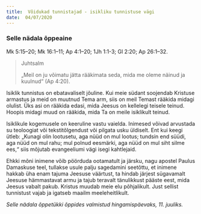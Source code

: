 ```yaml
---
title:  Võidukad tunnistajad - isikliku tunnistuse vägi
date:  04/07/2020
---
```


### Selle nädala õppeaine
Mk 5:15–20; Mk 16:1–11; Ap 4:1–20; 1Jh 1:1-3; Gl 2:20; Ap 26:1–32.

> <p>Juhtsalm</p>
> „Meil on ju võimatu jätta rääkimata seda, mida me oleme näinud ja kuulnud“ (Ap 4:20).

Isiklik tunnistus on ebatavaliselt jõuline. Kui meie südant soojendab Kristuse armastus ja meid on muutnud Tema arm, siis on meil Temast rääkida midagi olulist. Üks asi on rääkida edasi, mida Jeesus on kellelegi teisele teinud. Hoopis midagi muud on rääkida, mida Ta on meile isiklikult teinud.

Isiklikule kogemusele on keeruline vastu vaielda. Inimesed võivad arvustada su teoloogiat või tekstitõlgendust või pilgata usku üldiselt. Ent kui keegi ütleb: „Kunagi olin lootusetu, aga nüüd on mul lootus; tundsin end süüdi, aga nüüd on mul rahu; mul polnud eesmärki, aga nüüd on mul siht silme ees,“ siis mõjutab evangeeliumi vägi isegi kahtlejaid.

Ehkki mõni inimene võib pöörduda ootamatult ja järsku, nagu apostel Paulus Damaskuse teel, tullakse usule palju sagedamini seetõttu, et inimene hakkab üha enam tajuma Jeesuse väärtust, ta hindab järjest sügavamalt Jeesuse hämmastavat armu ja tajub teravalt tänulikkust pääste eest, mida Jeesus vabalt pakub. Kristus muudab meie elu põhjalikult. Just sellist tunnistust vajab ja igatseb maailm meeleheitlikult.

_Selle nädala õppetükki õppides valmistud hingamispäevaks, 11. juuliks._